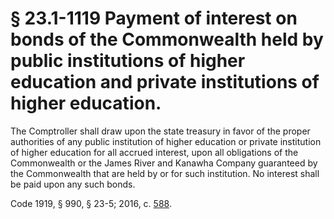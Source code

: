 # § 23.1-1119 Payment of interest on bonds of the Commonwealth held by public institutions of higher education and private institutions of higher education.

<p>The Comptroller shall draw upon the state treasury in favor of the proper authorities of any public institution of higher education or private institution of higher education for all accrued interest, upon all obligations of the Commonwealth or the James River and Kanawha Company guaranteed by the Commonwealth that are held by or for such institution. No interest shall be paid upon any such bonds.</p><p>Code 1919, § 990, § 23-5; 2016, c. <a href='http://lis.virginia.gov/cgi-bin/legp604.exe?161+ful+CHAP0588'>588</a>.</p>